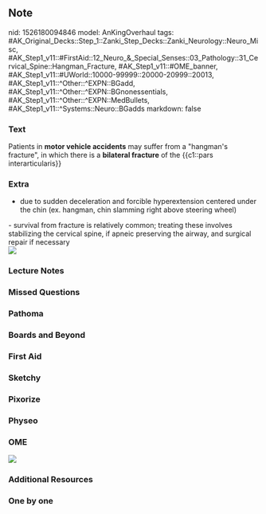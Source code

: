 ## Note
nid: 1526180094846
model: AnKingOverhaul
tags: #AK_Original_Decks::Step_1::Zanki_Step_Decks::Zanki_Neurology::Neuro_Misc, #AK_Step1_v11::#FirstAid::12_Neuro_&_Special_Senses::03_Pathology::31_Cervical_Spine::Hangman_Fracture, #AK_Step1_v11::#OME_banner, #AK_Step1_v11::#UWorld::10000-99999::20000-20999::20013, #AK_Step1_v11::^Other::^EXPN::BGadd, #AK_Step1_v11::^Other::^EXPN::BGnonessentials, #AK_Step1_v11::^Other::^EXPN::MedBullets, #AK_Step1_v11::^Systems::Neuro::BGadds
markdown: false

### Text
Patients in <b>motor vehicle accidents</b> may suffer from a
"hangman's fracture", in which there is a <b>bilateral fracture</b>
of the {{c1::pars interarticularis}}

### Extra
- due to sudden deceleration and forcible hyperextension centered
under the chin (ex. hangman, chin slamming right above steering
wheel)
<div>
  - survival from fracture is relatively common; treating these
  involves stabilizing the cervical spine, if apneic preserving the
  airway, and surgical repair if necessary
</div>
<div><img src="paste-1268432691527681.jpg"></div>

### Lecture Notes


### Missed Questions


### Pathoma


### Boards and Beyond


### First Aid


### Sketchy


### Pixorize


### Physeo


### OME
<div class="ome-widget">
  <a href="https://onlinemeded.org?ref=anki"><img src=
  "_OME_AnkiFlashcards_General_3.png"></a>
</div>

### Additional Resources


### One by one

